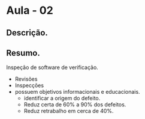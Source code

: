 
# Aula - 02

## Descrição.

## Resumo.

Inspeção de software de verificação.
  - Revisões 
  - Inspecções
  - possuem objetivos informacionais e educacionais.
      - identificar a origem do defeito.
      - Reduz certa de 60% a 90% dos defeitos.
      - Reduz retrabalho em cerca de 40%.


